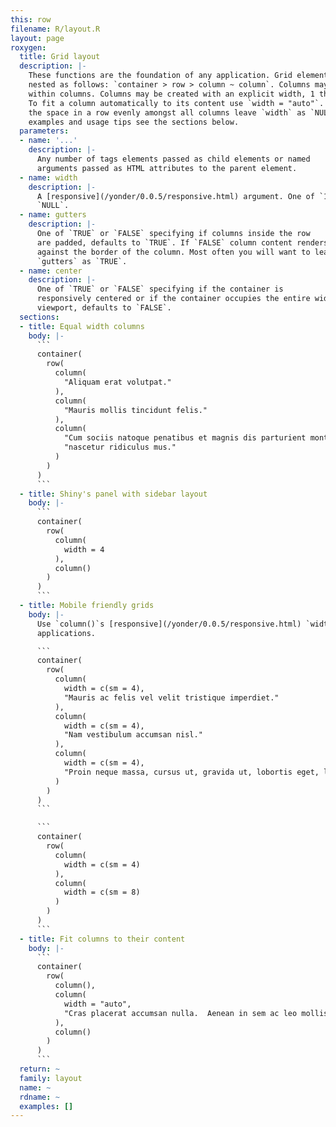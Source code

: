 ```yaml
---
this: row
filename: R/layout.R
layout: page
roxygen:
  title: Grid layout
  description: |-
    These functions are the foundation of any application. Grid elements are
    nested as follows: `container > row > column ~ column`. Columns may be nested
    within columns. Columns may be created with an explicit width, 1 through 12.
    To fit a column automatically to its content use `width = "auto"`. To divide
    the space in a row evenly amongst all columns leave `width` as `NULL`. For
    examples and usage tips see the sections below.
  parameters:
  - name: '...'
    description: |-
      Any number of tags elements passed as child elements or named
      arguments passed as HTML attributes to the parent element.
  - name: width
    description: |-
      A [responsive](/yonder/0.0.5/responsive.html) argument. One of `1:12` or `"auto"`, defaults to
      `NULL`.
  - name: gutters
    description: |-
      One of `TRUE` or `FALSE` specifying if columns inside the row
      are padded, defaults to `TRUE`. If `FALSE` column content renders flush
      against the border of the column. Most often you will want to leave this
      `gutters` as `TRUE`.
  - name: center
    description: |-
      One of `TRUE` or `FALSE` specifying if the container is
      responsively centered or if the container occupies the entire width of the
      viewport, defaults to `FALSE`.
  sections:
  - title: Equal width columns
    body: |-
      ```
      container(
        row(
          column(
            "Aliquam erat volutpat."
          ),
          column(
            "Mauris mollis tincidunt felis."
          ),
          column(
            "Cum sociis natoque penatibus et magnis dis parturient montes,",
            "nascetur ridiculus mus."
          )
        )
      )
      ```
  - title: Shiny's panel with sidebar layout
    body: |-
      ```
      container(
        row(
          column(
            width = 4
          ),
          column()
        )
      )
      ```
  - title: Mobile friendly grids
    body: |-
      Use `column()`s [responsive](/yonder/0.0.5/responsive.html) `width` argument to make mobile friendly
      applications.

      ```
      container(
        row(
          column(
            width = c(sm = 4),
            "Mauris ac felis vel velit tristique imperdiet."
          ),
          column(
            width = c(sm = 4),
            "Nam vestibulum accumsan nisl."
          ),
          column(
            width = c(sm = 4),
            "Proin neque massa, cursus ut, gravida ut, lobortis eget, lacus."
          )
        )
      )
      ```

      ```
      container(
        row(
          column(
            width = c(sm = 4)
          ),
          column(
            width = c(sm = 8)
          )
        )
      )
      ```
  - title: Fit columns to their content
    body: |-
      ```
      container(
        row(
          column(),
          column(
            width = "auto",
            "Cras placerat accumsan nulla.  Aenean in sem ac leo mollis blandit."
          ),
          column()
        )
      )
      ```
  return: ~
  family: layout
  name: ~
  rdname: ~
  examples: []
---
```

